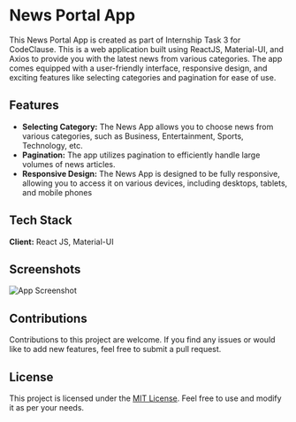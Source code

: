 # News Portal App

This News Portal App is created as part of Internship Task 3 for CodeClause. This is a web application built using ReactJS, Material-UI, and Axios to provide you with the latest news from various categories. The app comes equipped with a user-friendly interface, responsive design, and exciting features like selecting categories and pagination for ease of use.

## Features

- **Selecting Category:** The News App allows you to choose news from various categories, such as Business, Entertainment, Sports, Technology, etc.
- **Pagination:** The app utilizes pagination to efficiently handle large volumes of news articles.
- **Responsive Design:** The News App is designed to be fully responsive, allowing you to access it on various devices, including desktops, tablets, and mobile phones

## Tech Stack

**Client:** React JS, Material-UI

## Screenshots

![App Screenshot](https://via.placeholder.com/468x300?text=App+Screenshot+Here)

## Contributions

Contributions to this project are welcome. If you find any issues or would like to add new features, feel free to submit a pull request.

## License

This project is licensed under the [MIT License](https://choosealicense.com/licenses/mit/). Feel free to use and modify it as per your needs.
